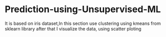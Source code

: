 # Prediction-using-Unsupervised-ML
It is based on iris dataset,In this section use clustering using kmeans from sklearn library after that I visualize the data, using scatter ploting
